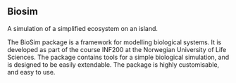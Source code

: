 Biosim 
-------
A simulation of a simplified ecosystem on an island.

The BioSim package is a framework for modelling biological systems. It is developed as part of
the course INF200 at the Norwegian University of Life Sciences. The package contains tools for a
simple biological simulation, and is designed to be easily extendable. The package is highly
customisable, and easy to use.
